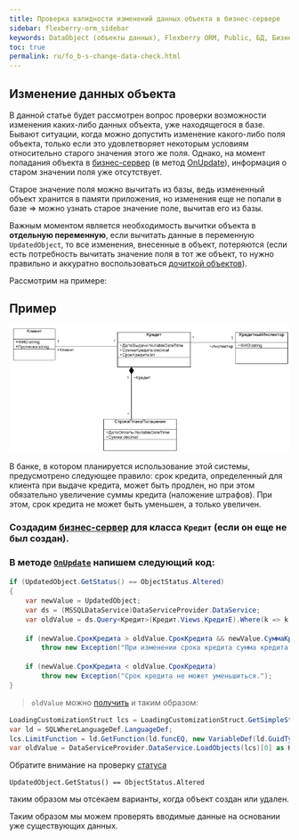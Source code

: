 ```yaml
---
title: Проверка валидности изменений данных объекта в бизнес-сервере
sidebar: flexberry-orm_sidebar
keywords: DataObject (объекты данных), Flexberry ORM, Public, БД, Бизнес-серверы
toc: true
permalink: ru/fo_b-s-change-data-check.html
---
```

## Изменение данных объекта

В данной статье будет рассмотрен вопрос проверки возможности изменения каких-либо данных объекта, уже находящегося в базе. Бывают ситуации, когда можно допустить изменение какого-либо поля объекта, только если это удовлетворяет некоторым условиям относительно старого значения этого же поля. Однако, на момент попадания объекта в [бизнес-сервер](fo_business--servers--wrapper--business--facade.html) (в метод [OnUpdate](fo_b-s-example.html)), информация о старом значении поля уже отсутствует.

Старое значение поля можно вычитать из базы, ведь измененный объект хранится в памяти приложения, но изменения еще не попали в базе => можно узнать старое значение поле, вычитав его из базы.

Важным моментом является необходимость вычитки объекта в **отдельную переменную**, если вычитать данные в переменную `UpdatedObject`, то все изменения, внесенные в объект, потеряются (если есть потребность вычитать значение поля в тот же объект, то нужно правильно и аккуратно воспользоваться [дочиткой объектов](fo_additional-loading-data-object.html)).

Рассмотрим на примере:

## Пример
![](/images/pages/products/flexberry-orm/FilterExDiagram.PNG)

В банке, в котором планируется использование этой системы, предусмотрено следующее правило: срок кредита, определенный для клиента при выдаче кредита, может быть продлен, но при этом обязательно увеличение суммы кредита (наложение штрафов). При этом, срок кредита не может быть уменьшен, а только увеличен.

### Создадим [бизнес-сервер](fo_business--servers--wrapper--business--facade.html) для класса `Кредит` (если он еще не был создан).
### В методе [`OnUpdate`](fo_b-s-example.html) напишем следующий код:

```cs
if (UpdatedObject.GetStatus() == ObjectStatus.Altered)
{
    var newValue = UpdatedObject;
    var ds = (MSSQLDataService)DataServiceProvider.DataService;
    var oldValue = ds.Query<Кредит>(Кредит.Views.КредитE).Where(k => k.__PrimaryKey == UpdatedObject.__PrimaryKey).First();

    if (newValue.СрокКредита > oldValue.СрокКредита && newValue.СуммаКредита <= oldValue.СуммаКредита)
        throw new Exception("При изменении срока кредита сумма кредита должна увеличиться.");

    if (newValue.СрокКредита < oldValue.СрокКредита)
        throw new Exception("Срок кредита не может уменьшиться.");
}
```

>`oldValue` можно [получить](fo_sql-query.html) и таким образом:

```cs
LoadingCustomizationStruct lcs = LoadingCustomizationStruct.GetSimpleStruct(typeof(Кредит), Кредит.Views.КредитE);
var ld = SQLWhereLanguageDef.LanguageDef;
lcs.LimitFunction = ld.GetFunction(ld.funcEQ, new VariableDef(ld.GuidType, "Клиент"), UpdatedObject.Клиент.__PrimaryKey);
var oldValue = DataServiceProvider.DataService.LoadObjects(lcs)[0] as Кредит;
```


Обратите внимание на проверку [статуса](fo_object-status-and-loading-state.html) 

```
UpdatedObject.GetStatus() == ObjectStatus.Altered
``` 

таким образом мы отсекаем варианты, когда объект создан или удален.

Таким образом мы можем проверять вводимые данные на основании уже существующих данных.


